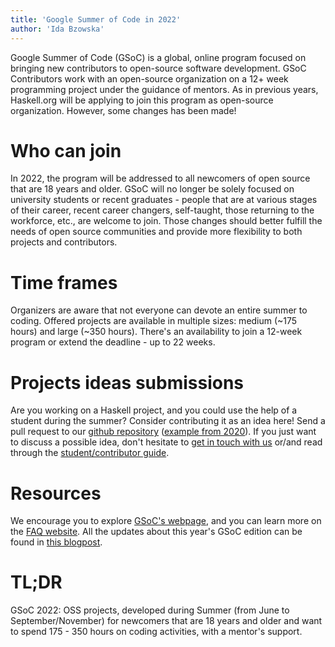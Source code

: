 ```yaml
---
title: 'Google Summer of Code in 2022'
author: 'Ida Bzowska'
---
```


Google Summer of Code (GSoC) is a global, online program focused on bringing new
contributors to open-source software development. GSoC Contributors work with an
open-source organization on a 12+ week programming project under the guidance of
mentors.  As in previous years, Haskell.org will be applying to join this
program as open-source organization.  However, some changes has been made!

# Who can join

In 2022, the program will be addressed to all newcomers of open source that are
18 years and older. GSoC will no longer be solely focused on university students
or recent graduates - people that are at various stages of their career, recent
career changers, self-taught, those returning to the workforce, etc., are
welcome to join. Those changes should better fulfill the needs of open source
communities and provide more flexibility to both projects and contributors.

# Time frames

Organizers are aware that not everyone can devote an entire summer to
coding. Offered projects are available in multiple sizes: medium (~175 hours)
and large (~350 hours). There's an availability to join a 12-week program or
extend the deadline - up to 22 weeks.

# Projects ideas submissions

Are you working on a Haskell project, and you could use the help of a student
during the summer? Consider contributing it as an idea here! Send a pull request
to our [github repository](https://github.com/haskell-org/summer-of-haskell)
([example from 2020](https://github.com/haskell-org/summer-of-haskell/blob/ba41af89efe18a2383163e80156cc900e443e461/content/ideas/stylish-haskell-ghc-lib-parser.md)).
If you just want to discuss a possible idea, don't hesitate to
[get in touch with us](/contact.html)
or/and read through the
[student/contributor guide](https://google.github.io/gsocguides/).

# Resources

We encourage you to explore
[GSoC's webpage](https://summerofcode.withgoogle.com/),
and you can learn more on the
[FAQ website](https://developers.google.com/open-source/gsoc/faq).
All the updates about this year's GSoC edition can be found in
[this blogpost](https://opensource.googleblog.com/2021/11/expanding-google-summer-of-code-in-2022.html).

# TL;DR

GSoC 2022: OSS projects, developed during Summer (from June to
September/November) for newcomers that are 18 years and older and want to spend
175 - 350 hours on coding activities, with a mentor's support.
